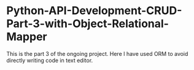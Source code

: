 # Python-API-Development-CRUD-Part-3-with-Object-Relational-Mapper
This is the part 3 of the ongoing project. Here I have used ORM to avoid directly writing code in text editor.
